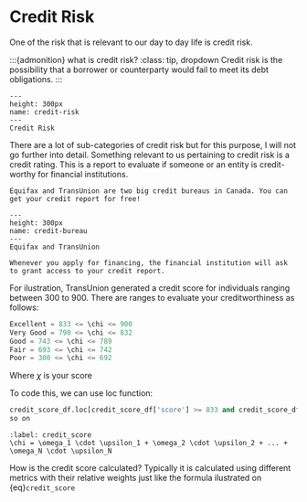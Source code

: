 # Credit Risk

One of the risk that is relevant to our day to day life is credit risk. 

:::{admonition} what is credit risk?
:class: tip, dropdown
Credit risk is the possibility that a borrower or counterparty would fail to meet its debt obligations.
:::

```{figure} https://www.piranirisk.com/hs-fs/hubfs/20_riesgo_crediticio.jpg?width=1188&name=20_riesgo_crediticio.jpg
---
height: 300px
name: credit-risk
---
Credit Risk 
```

There are a lot of sub-categories of credit risk but for this purpose, I will not go further into detail.
Something relevant to us pertaining to credit risk is a credit rating.
This is a report to evaluate if someone or an entity is credit-worthy for financial institutions.

```{margin} How do you know your credit rating?
Equifax and TransUnion are two big credit bureaus in Canada. You can get your credit report for free!
```

```{figure} https://icash.ca/images/learn/major-credit-bureaus.jpg
---
height: 300px
name: credit-bureau
---
Equifax and TransUnion
```

```{note}
Whenever you apply for financing, the financial institution will ask to grant access to your credit report.
```

For ilustration, TransUnion generated a credit score for individuals ranging between 300 to 900.
There are ranges to evaluate your creditworthiness as follows:

```python
Excellent = 833 <= \chi <= 900
Very Good = 790 <= \chi <= 832
Good = 743 <= \chi <= 789 
Fair = 693 <= \chi <= 742 
Poor = 300 <= \chi <= 692
```

Where $\chi$ is your score

To code this, we can use loc function:

```python
credit_score_df.loc[credit_score_df['score'] >= 833 and credit_score_df['score'] <= 900, 'Creditworthiness' = 'Excellent']
so on
```


```{math}
:label: credit_score
\chi = \omega_1 \cdot \upsilon_1 + \omega_2 \cdot \upsilon_2 + ... + \omega_N \cdot \upsilon_N
```

How is the credit score calculated?
Typically it is calculated using different metrics with their relative weights just like the formula ilustrated on {eq}`credit_score`




